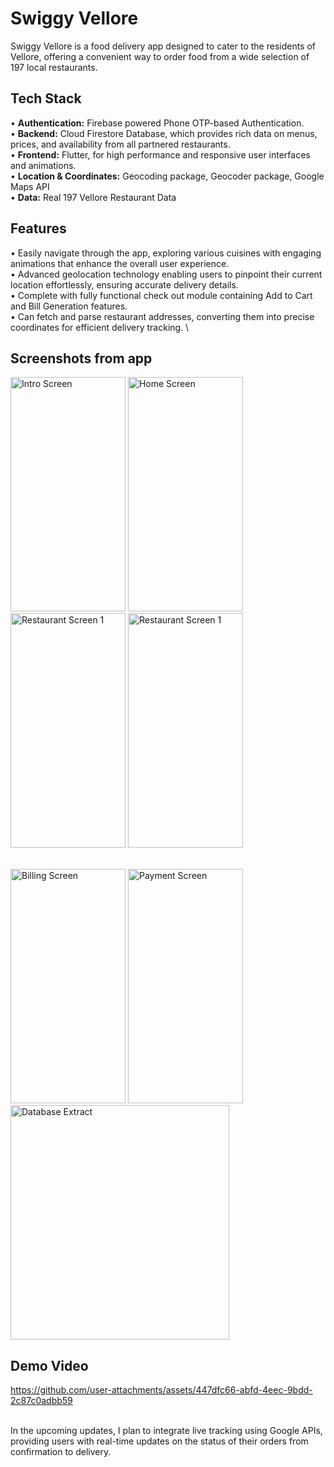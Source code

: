 # Swiggy Vellore 
Swiggy Vellore is a food delivery app designed to cater to the residents of Vellore, offering a convenient way to order food from a wide selection of 197 local restaurants.

## Tech Stack
• **Authentication:** Firebase powered Phone OTP-based Authentication. \
• **Backend:** Cloud Firestore Database, which provides rich data on menus, prices, and availability from all partnered restaurants. \
• **Frontend:** Flutter, for high performance and responsive user interfaces and animations. \
• **Location & Coordinates:** Geocoding package, Geocoder package, Google Maps API \
• **Data:** Real 197 Vellore Restaurant Data 

## Features
• Easily navigate through the app, exploring various cuisines with engaging animations that enhance the overall user experience. \
• Advanced geolocation technology enabling users to pinpoint their current location effortlessly, ensuring accurate delivery details. \
• Complete with fully functional check out module containing Add to Cart and Bill Generation features. \
• Can fetch and parse restaurant addresses, converting them into precise coordinates for efficient delivery tracking. \

## Screenshots from app
<img alt= "Intro Screen" src="https://github.com/user-attachments/assets/a8ee8688-3654-4de6-98bf-558c4de6c6f8" width="184" height="375"/>
<img alt="Home Screen" src="https://github.com/user-attachments/assets/b7876214-1f53-4bb8-8aa5-bc961a8daa1c" width="184" height="375"/>
<img alt="Restaurant Screen 1" src="https://github.com/user-attachments/assets/e793eb54-2e92-46ba-9cb4-370ab1609285" width="184" 
height="375"/>
<img alt="Restaurant Screen 1" src="https://github.com/user-attachments/assets/1ae3431c-fcef-493d-a87b-a82923db565a" width="184" 
height="375" />

\
<img alt="Billing Screen" src="https://github.com/user-attachments/assets/ef521642-0f07-4498-9d67-aa49f3d4c9a2" width="184" height="375" />
<img alt="Payment Screen" src="https://github.com/user-attachments/assets/cd1b6d0b-adee-40e8-aa03-510e6b245c93" width="184" height="375" />
<img alt="Database Extract" src="https://github.com/user-attachments/assets/8ff5dab6-cbfb-4e5f-b9bc-86547d33516c" width="350" height="375" />


## Demo Video
https://github.com/user-attachments/assets/447dfc66-abfd-4eec-9bdd-2c87c0adbb59

\
In the upcoming updates, I plan to integrate live tracking using Google APIs, providing users with real-time updates on the status of their orders from confirmation to delivery.

